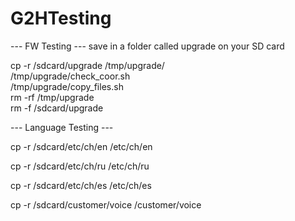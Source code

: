 # G2HTesting

--- FW Testing ---
save in a folder called upgrade on your SD card

cp -r /sdcard/upgrade /tmp/upgrade/                   
/tmp/upgrade/check_coor.sh                                                                          
/tmp/upgrade/copy_files.sh                                                                      
rm -rf /tmp/upgrade                                          
rm -f /sdcard/upgrade

--- Language Testing ---

cp -r /sdcard/etc/ch/en /etc/ch/en

cp -r /sdcard/etc/ch/ru /etc/ch/ru

cp -r /sdcard/etc/ch/es /etc/ch/es

cp -r /sdcard/customer/voice /customer/voice
